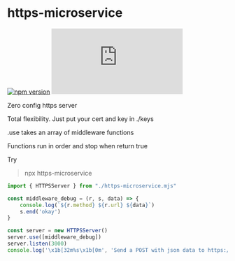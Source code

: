 # https-microservice
[![npm version](https://badge.fury.io/js/https-microservice.svg)](https://badge.fury.io/js/https-microservice)
![size](http://img.badgesize.io/digplan/https-microservice/master/https-microservice.mjs)

Zero config https server

Total flexibility. Just put your cert and key in ./keys

.use takes an array of middleware functions

Functions run in order and stop when return true

Try
> npx https-microservice

````js
import { HTTPSServer } from "./https-microservice.mjs"

const middleware_debug = (r, s, data) => {
    console.log(`${r.method} ${r.url} ${data}`)
    s.end('okay')
}

const server = new HTTPSServer()
server.use([middleware_debug])
server.listen(3000)
console.log('\x1b[32m%s\x1b[0m', 'Send a POST with json data to https://localhost:3000/')

````